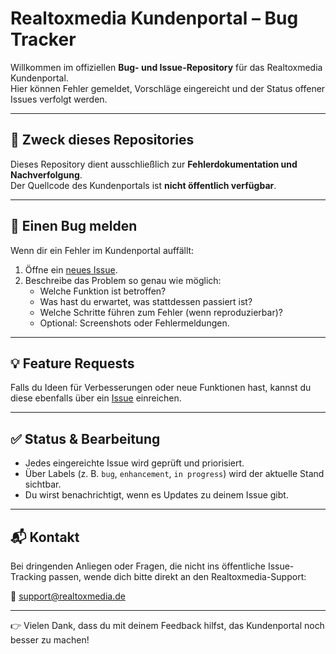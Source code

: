 # Realtoxmedia Kundenportal – Bug Tracker  

Willkommen im offiziellen **Bug- und Issue-Repository** für das Realtoxmedia Kundenportal.  
Hier können Fehler gemeldet, Vorschläge eingereicht und der Status offener Issues verfolgt werden.  

---

## 🚀 Zweck dieses Repositories  
Dieses Repository dient ausschließlich zur **Fehlerdokumentation und Nachverfolgung**.  
Der Quellcode des Kundenportals ist **nicht öffentlich verfügbar**.  

---

## 🐞 Einen Bug melden  
Wenn dir ein Fehler im Kundenportal auffällt:  

1. Öffne ein [neues Issue](../../issues/new/choose).  
2. Beschreibe das Problem so genau wie möglich:  
   - Welche Funktion ist betroffen?  
   - Was hast du erwartet, was stattdessen passiert ist?  
   - Welche Schritte führen zum Fehler (wenn reproduzierbar)?  
   - Optional: Screenshots oder Fehlermeldungen.  

---

## 💡 Feature Requests  
Falls du Ideen für Verbesserungen oder neue Funktionen hast, kannst du diese ebenfalls über ein [Issue](../../issues/new/choose) einreichen.  

---

## ✅ Status & Bearbeitung  
- Jedes eingereichte Issue wird geprüft und priorisiert.  
- Über Labels (z. B. `bug`, `enhancement`, `in progress`) wird der aktuelle Stand sichtbar.  
- Du wirst benachrichtigt, wenn es Updates zu deinem Issue gibt.  

---

## 📬 Kontakt  
Bei dringenden Anliegen oder Fragen, die nicht ins öffentliche Issue-Tracking passen, wende dich bitte direkt an den Realtoxmedia-Support:  

📧 support@realtoxmedia.de  

---

👉 Vielen Dank, dass du mit deinem Feedback hilfst, das Kundenportal noch besser zu machen!  
